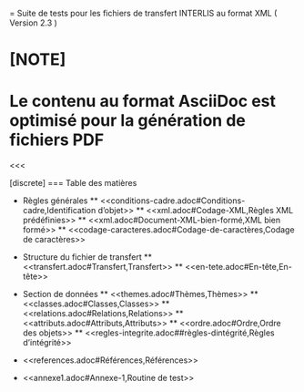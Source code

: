 = Suite de tests pour les fichiers de transfert INTERLIS au format XML ( Version 2.3 )

[NOTE]
====
Le contenu au format AsciiDoc est optimisé pour la génération de fichiers PDF
====

<<<

[discrete]
=== Table des matières

* Règles générales
 ** <<conditions-cadre.adoc#Conditions-cadre,Identification d’objet>>
 ** <<xml.adoc#Codage-XML,Règles XML prédéfinies>>
 ** <<xml.adoc#Document-XML-bien-formé,XML bien formé>>
 ** <<codage-caracteres.adoc#Codage-de-caractères,Codage de caractères>>

* Structure du fichier de transfert
 ** <<transfert.adoc#Transfert,Transfert>>
 ** <<en-tete.adoc#En-tête,En-tête>>

* Section de données
 ** <<themes.adoc#Thèmes,Thèmes>>
 ** <<classes.adoc#Classes,Classes>>
 ** <<relations.adoc#Relations,Relations>>
 ** <<attributs.adoc#Attributs,Attributs>>
 ** <<ordre.adoc#Ordre,Ordre des objets>>
 ** <<regles-integrite.adoc##règles-dintégrité,Règles d’intégrité>>
* <<references.adoc#Références,Références>>
* <<annexe1.adoc#Annexe-1,Routine de test>>

